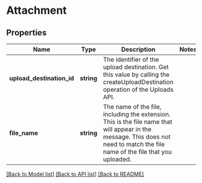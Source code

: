 # Attachment

## Properties
Name | Type | Description | Notes
------------ | ------------- | ------------- | -------------
**upload_destination_id** | **string** | The identifier of the upload destination. Get this value by calling the createUploadDestination operation of the Uploads API. | 
**file_name** | **string** | The name of the file, including the extension. This is the file name that will appear in the message. This does not need to match the file name of the file that you uploaded. | 

[[Back to Model list]](../README.md#documentation-for-models) [[Back to API list]](../README.md#documentation-for-api-endpoints) [[Back to README]](../README.md)



